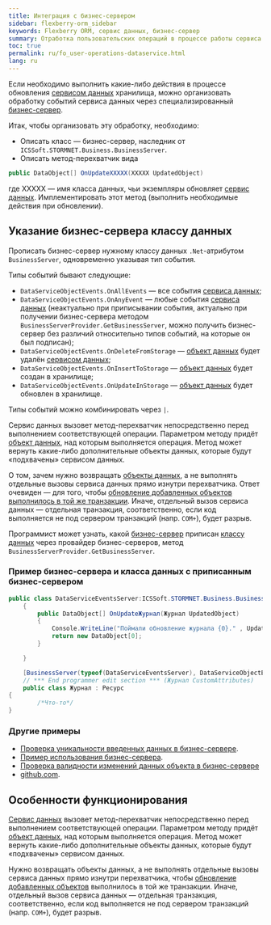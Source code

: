 ```yaml
---
title: Интеграция с бизнес-сервером
sidebar: flexberry-orm_sidebar
keywords: Flexberry ORM, сервис данных, бизнес-сервер
summary: Отработка пользовательских операций в процессе работы сервиса данных
toc: true
permalink: ru/fo_user-operations-dataservice.html
lang: ru
---
```


Если необходимо выполнить какие-либо действия в процессе обновления [сервисом данных](fo_data-service.html) хранилища, можно организовать обработку событий сервиса данных через специализированный [бизнес-сервер](fo_bs-wrapper.html).

Итак, чтобы организовать эту обработку, необходимо: 

* Описать класс — бизнес-сервер, наследник от `ICSSoft.STORMNET.Business.BusinessServer`.
* Описать метод-перехватчик вида

```csharp
public DataObject[] OnUpdateXXXXX(XXXXX UpdatedObject)
```

где XXXXX — имя класса данных, чьи экземпляры обновляет [сервис данных](fo_data-service.html). Имплементировать этот метод (выполнить необходимые действия при обновлении).

## Указание бизнес-сервера классу данных

Прописать бизнес-сервер нужному классу данных `.Net`-атрибутом `BusinessServer`, одновременно указывая тип события.

Типы событий бывают следующие: 

* `DataServiceObjectEvents.OnAllEvents` — все события [сервиса данных](fo_data-service.html);
* `DataServiceObjectEvents.OnAnyEvent` — любые события [сервиса данных](fo_data-service.html) (неактуально при приписывании события, актуально при получении бизнес-сервера методом `BusinessServerProvider.GetBusinessServer`, можно получить бизнес-сервер без различий относительно типов событий, на которые он был подписан);
* `DataServiceObjectEvents.OnDeleteFromStorage` — [объект данных](fo_data-object.html) будет удалён [сервисом данных](fo_data-service.html);
* `DataServiceObjectEvents.OnInsertToStorage` — [объект данных](fo_data-object.html) будет создан в хранилище;
* `DataServiceObjectEvents.OnUpdateInStorage` — [объект данных](fo_data-object.html) будет обновлен в хранилище.

Типы событий можно комбинировать через `|`.

Сервис данных вызовет метод-перехватчик непосредственно перед выполнением соответствующей операции. Параметром методу придёт [объект данных](fo_data-object.html), над которым выполняется операция. Метод может вернуть какие-либо дополнительные объекты данных, которые будут «подхвачены» сервисом данных.

О том, зачем нужно возвращать [объекты данных](fo_data-object.html), а не выполнять отдельные вызовы сервиса данных прямо изнутри перехватчика. Ответ очевиден — для того, чтобы [обновление добавленных объектов выполнилось в той же транзакции](fo_bs-transact.html). Иначе, отдельный вызов сервиса данных — отдельная транзакция, соответственно, если код выполняется не под сервером транзакций (напр. `COM+`), будет разрыв.

Программист может узнать, какой [бизнес-сервер](fo_bs-wrapper.html) приписан [классу данных](fo_data-object.html) через провайдер бизнес-серверов, метод `BusinessServerProvider.GetBusinessServer`.

### Пример бизнес-сервера и класса данных с приписанным бизнес-сервером

```csharp
public class DataServiceEventsServer:ICSSoft.STORMNET.Business.BusinessServer
	{
		public DataObject[] OnUpdateЖурнал(Журнал UpdatedObject)
		{
			Console.WriteLine("Поймали обновление журнала {0}." , UpdatedObject.Наименование);
			return new DataObject[0];
		}

	}

	[BusinessServer(typeof(DataServiceEventsServer), DataServiceObjectEvents.OnInsertToStorage)]
    // *** End programmer edit section *** (Журнал CustomAttributes)
    public class Журнал : Ресурс
{
		/*Что-то*/
}
```

### Другие примеры

* [Проверка уникальности введенных данных в бизнес-сервере](fo_unique-data-check.html).
* [Пример использования бизнес-сервера](fo_bs-example.html).
* [Проверка валидности изменений данных объекта в бизнес-сервере](fo_change-data-check.html)
* [github.com](https://github.com/Flexberry/FlexberryORM-DemoApp/blob/master/FlexberryORM/CDLIB/BusinessServers/CDLibBS.cs).

## Особенности функционирования

[Сервис данных](fo_data-service.html) вызовет метод-перехватчик непосредственно перед выполнением соответствующей операции. Параметром методу придёт [объект данных](fo_data-object.html), над которым выполняется операция. Метод может вернуть какие-либо дополнительные объекты данных, которые будут «подхвачены» сервисом данных.

Нужно возвращать объекты данных, а не выполнять отдельные вызовы сервиса данных прямо изнутри перехватчика, чтобы [обновление добавленных объектов](fo_bs-transact.html) выполнилось в той же транзакции. Иначе, отдельный вызов сервиса данных — отдельная транзакция, соответственно, если код выполняется не под сервером транзакций (напр. `COM+`), будет разрыв.
